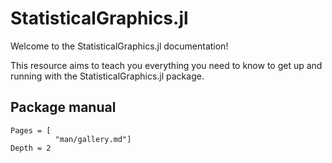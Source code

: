 # StatisticalGraphics.jl

Welcome to the StatisticalGraphics.jl documentation!

This resource aims to teach you everything you need to know to get up and running with the StatisticalGraphics.jl package.



## Package manual

```@contents
Pages = [
          "man/gallery.md"]
Depth = 2
```


